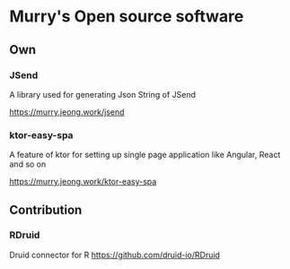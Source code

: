 # Murry's Open source software

## Own
### JSend
A library used for generating Json String of JSend

<https://murry.jeong.work/jsend>

### ktor-easy-spa
A feature of ktor for setting up single page application like Angular, React and so on

<https://murry.jeong.work/ktor-easy-spa>

## Contribution
### RDruid
Druid connector for R 
https://github.com/druid-io/RDruid
